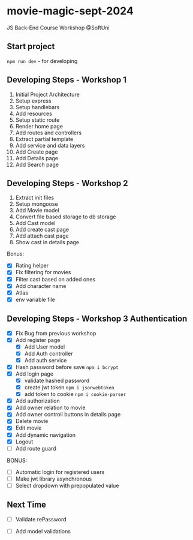 # movie-magic-sept-2024
JS Back-End Course Workshop @SoftUni

## Start project
`npm run dev` - for developing

## Developing Steps - Workshop 1
 1. Initial Project Architecture
 2. Setup express
 3. Setup handlebars
 4. Add resources
 5. Setup static route
 6. Render home page
 7. Add routes and controllers
 8. Extract partial template
 9. Add service and data layers
 10. Add Create page
 11. Add Details page
 12. Add Search page

## Developing Steps - Workshop 2
 1. Extract init files
 2. Setup mongoose
 3. Add Movie model
 4. Convert file based storage to db storage
 5. Add Cast model
 6. Add create cast page
 7. Add attach cast page
 8. Show cast in details page
   
Bonus:
 - [x] Rating helper
 - [x] Fix filtering for movies
 - [x] Filter cast based on added ones
 - [x] Add character name
 - [x] Atlas
 - [x] env variable file

## Developing Steps - Workshop 3 Authentication
 - [x] Fix Bug from previous workshop
 - [x] Add register page
   - [x] Add User model
   - [x] Add Auth controller
   - [x] Add auth service
 - [x] Hash password before save `npm i bcrypt`
 - [x] Add login page
   - [x] validate hashed password
   - [x] create jwt token `npm i jsonwebtoken`
   - [x] add token to cookie `npm i cookie-parser`
 - [x] Add authorization
 - [x] Add owner relation to movie
 - [x] Add owner controll buttons in details page
 - [x] Delete movie
 - [x] Edit movie
 - [x] Add dynamic navigation
 - [x] Logout
 - [ ] Add route guard

BONUS:
 - [ ] Automatic login for registered users 
 - [ ] Make jwt library asynchronous
 - [ ] Select dropdown with prepopulated value

## Next Time
 - [ ] Validate rePassword
 - [ ] Add model validations

